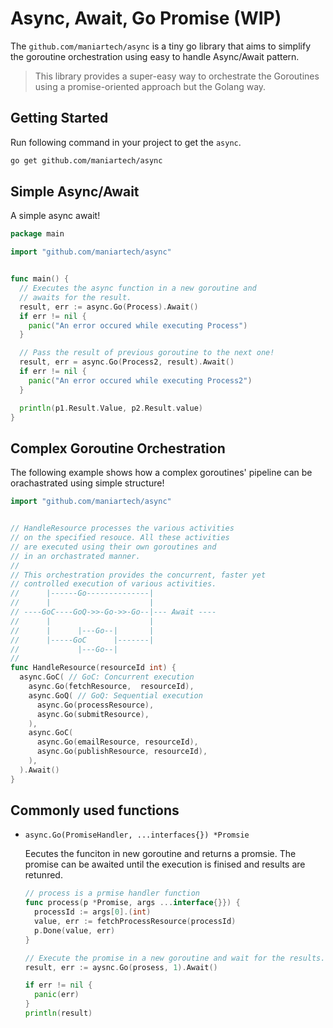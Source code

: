 # Async, Await, Go Promise (WIP)

The `github.com/maniartech/async` is a tiny go library that aims to simplify the goroutine orchestration using easy to handle Async/Await pattern. 

> This library provides a super-easy way to orchestrate the Goroutines using a promise-oriented approach but the Golang way.

## Getting Started

Run following command in your project to get the `async`.
```sh
go get github.com/maniartech/async
```


## Simple Async/Await
A simple async await!
```go
package main

import "github.com/maniartech/async"


func main() {
  // Executes the async function in a new goroutine and
  // awaits for the result.
  result, err := async.Go(Process).Await()
  if err != nil {
    panic("An error occured while executing Process")
  }

  // Pass the result of previous goroutine to the next one!
  result, err = async.Go(Process2, result).Await()
  if err != nil {
    panic("An error occured while executing Process2")
  }

  println(p1.Result.Value, p2.Result.value)
}
```

## Complex Goroutine Orchestration

The following example shows how a complex goroutines' pipeline can be orachastrated using simple structure!

```go
import "github.com/maniartech/async"


// HandleResource processes the various activities
// on the specified resouce. All these activities
// are executed using their own goroutines and
// in an orchastrated manner.
//
// This orchestration provides the concurrent, faster yet
// controlled execution of various activities.
//      |------Go--------------|
//      |                      |
// ----GoC----GoQ->>-Go->>-Go--|--- Await ----
//      |                      |
//      |      |---Go--|       |
//      |-----GoC      |-------|
//             |---Go--|
//
func HandleResource(resourceId int) {
  async.GoC( // GoC: Concurrent execution
    async.Go(fetchResource,  resourceId),
    async.GoQ( // GoQ: Sequential execution
      async.Go(processResource),
      async.Go(submitResource),
    ),
    async.GoC(
      async.Go(emailResource, resourceId),
      async.Go(publishResource, resourceId),
    ),
  ).Await()
}
```

## Commonly used functions



* `async.Go(PromiseHandler, ...interfaces{}) *Promsie`

  Eecutes the funciton in new goroutine and returns a promsie. The promise can be awaited until the execution is finised and results are retunred.

  ```go
  // process is a prmise handler function
  func process(p *Promise, args ...interface{}}) {
    processId := args[0].(int)
    value, err := fetchProcessResource(processId)
    p.Done(value, err)
  }

  // Execute the promise in a new goroutine and wait for the results.
  result, err := aysnc.Go(prosess, 1).Await()

  if err != nil {
    panic(err)
  }
  println(result)
  ```
